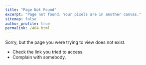 ```yaml
---
title: "Page Not Found"
excerpt: "Page not found. Your pixels are in another canvas."
sitemap: false
author_profile: true
permalink: /404.html
---
```


Sorry, but the page you were trying to view does not exist.

* Check the link you tried to access.
* Complain with somebody.
